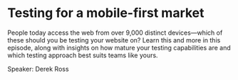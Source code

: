 # Testing for a mobile-first market

People today access the web from over 9,000 distinct devices—which of these should you be testing your website on? Learn this and more in this episode, along with insights on how mature your testing capabilities are and which testing approach best suits teams like yours.

Speaker: Derek Ross